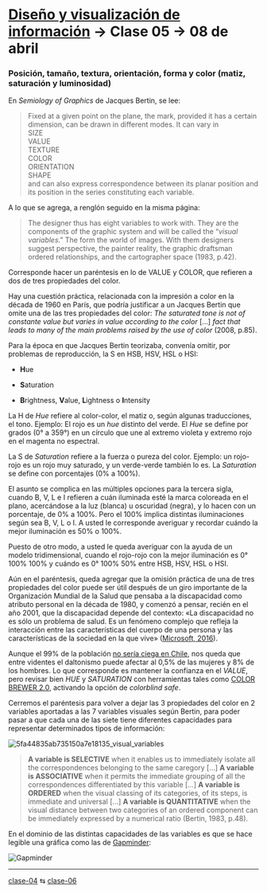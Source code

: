 # [Diseño y visualización de información](https://github.com/profesorfaco/aud5v027-2025) → Clase 05 → 08 de abril

### Posición, tamaño, textura, orientación, forma y color (matiz, saturación y luminosidad)

En *Semiology of Graphics* de Jacques Bertin, se lee:

> Fixed at a given point on the plane, the mark, provided it has a certain dimension, can be drawn in different modes. It can vary in\
SIZE\
VALUE\
TEXTURE\
COLOR\
ORIENTATION\
SHAPE\
and can also express correspondence between its planar position and its position in the series constituting each variable.

A lo que se agrega, a renglón seguido en la misma página: 

> The designer thus has eight variables to work with. They are the components of the graphic system and will be called the “*visual variables*.” The form the world of images. With them designers suggest perspective, the painter reality, the graphic draftsman ordered relationships, and the cartographer space (1983, p.42).

Corresponde hacer un paréntesis en lo de VALUE y COLOR, que refieren a dos de tres propiedades del color. 

Hay una cuestión práctica, relacionada con la impresión a color en la década de 1960 en París, que podría justificar a un Jacques Bertin que omite una de las tres propiedades del color: *The saturated tone is not of constante value but varies in value according to the color* […] *fact that leads to many of the main problems raised by the use of color* (2008, p.85). 

Para la época en que Jacques Bertin teorizaba, convenía omitir, por problemas de reproducción, la S en HSB, HSV, HSL o HSI:

- **H**ue

- **S**aturation

- **B**rightness, **V**alue, **L**ightness o **I**ntensity

La H de *Hue* refiere al color-color, el matiz o, según algunas traducciones, el tono. Ejemplo: El rojo es un *hue* distinto del verde. El *Hue* se define por grados (0° a 359°) en un círculo que une al extremo violeta y extremo rojo en el magenta no espectral. 

La S de *Saturation* refiere a la fuerza o pureza del color. Ejemplo: un rojo-rojo es un rojo muy saturado, y un verde-verde también lo es. La *Saturation* se define con porcentajes (0% a 100%).

El asunto se complica en las múltiples opciones para la tercera sigla, cuando B, V, L e I refieren a cuán iluminada esté la marca coloreada en el plano, acercándose a la luz (blanca) u oscuridad (negra), y lo hacen con un porcentaje, de 0% a 100%. Pero el 100% implica distintas iluminaciones según sea B, V, L o I. A usted le corresponde averiguar y recordar cuándo la mejor iluminación es 50% o 100%.

Puesto de otro modo, a usted le queda averiguar con la ayuda de un modelo tridimensional, cuando el rojo-rojo con la mejor iluminación es 0° 100% 100% y cuándo es 0° 100% 50% entre HSB, HSV, HSL o HSI.

Aún en el paréntesis, queda agregar que la omisión práctica de una de tres propiedades del color puede ser útil después de un giro importante de la Organización Mundial de la Salud que pensaba a la discapacidad como atributo personal en la década de 1980, y comenzó a pensar, recién en el año 2001, que la discapacidad depende del contexto: «La discapacidad no es sólo un problema de salud. Es un fenómeno complejo que refleja la interacción entre las características del cuerpo de una persona y las características de la sociedad en la que vive» ([Microsoft, 2016](https://inclusive.microsoft.design/tools-and-activities/Inclusive101Guidebook.pdf)).

Aunque el 99% de la población [no sería ciega en Chile](https://fundacionluz.cl/noticias/2023/04/comunicado-los-bajos-porcentajes-educacionales-de-las-personas-con-discapacidad-visual-redundan-en-una-alta-cesantia-71-2-con-ceguera-total-no-tiene-trabajo/), nos queda que entre videntes el daltonismo puede afectar al 0,5% de las mujeres y 8% de los hombres. Lo que corresponde es mantener la confianza en el *VALUE*, pero revisar bien *HUE* y *SATURATION* con herramientas tales como [COLOR BREWER 2.0](https://colorbrewer2.org/), activando la opción de *colorblind safe*.

Cerremos el paréntesis para volver a dejar las 3 propiedades del color en 2 variables aportadas a las 7 variables visuales según Bertin, para poder pasar a que cada una de las siete tiene diferentes capacidades para representar determinados tipos de información:

![5fa44835ab735150a7e18135_visual_variables](https://github.com/user-attachments/assets/0dfc0d3f-29f1-4c86-bcad-733b162d59a4)

> **A variable is SELECTIVE** when it enables us to immediately isolate all the correspondences belonging to the same caregory […] **A variable is ASSOCIATIVE** when it permits the immediate grouping of all the correspondences differentiated by this variable […] **A variable is ORDERED** when the visual classing of its categories, of its steps, is immediate and universal […] **A variable is QUANTITATIVE** when the visual distance between two categories of an ordered component can be immediately expressed by a numerical ratio (Bertin, 1983, p.48).

En el dominio de las distintas capacidades de las variables es que se hace legible una gráfica como las de [Gapminder](https://www.gapminder.org/tools/#$chart-type=bubbles&url=v2):

![Gapminder](https://upload.wikimedia.org/wikipedia/commons/thumb/4/4b/Gapminder-World-2015.pdf/page1-640px-Gapminder-World-2015.pdf.jpg)

_ _ _ _ 

[clase-04](https://github.com/profesorfaco/troncal/blob/main/clase-04/README.md) ⇆ [clase-06](https://github.com/profesorfaco/troncal/blob/main/clase-06/README.md)
